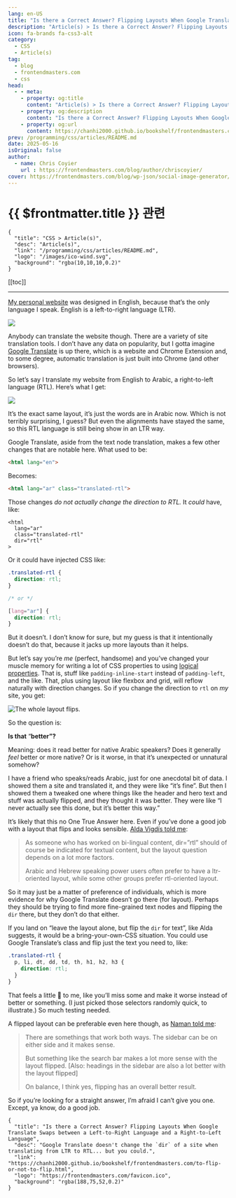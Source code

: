 ```yaml
---
lang: en-US
title: "Is there a Correct Answer? Flipping Layouts When Google Translate Swaps between a Left-to-Right Language and a Right-to-Left Language"
description: "Article(s) > Is there a Correct Answer? Flipping Layouts When Google Translate Swaps between a Left-to-Right Language and a Right-to-Left Language"
icon: fa-brands fa-css3-alt
category:
  - CSS
  - Article(s)
tag:
  - blog
  - frontendmasters.com
  - css
head:
  - - meta:
    - property: og:title
      content: "Article(s) > Is there a Correct Answer? Flipping Layouts When Google Translate Swaps between a Left-to-Right Language and a Right-to-Left Language"
    - property: og:description
      content: "Is there a Correct Answer? Flipping Layouts When Google Translate Swaps between a Left-to-Right Language and a Right-to-Left Language"
    - property: og:url
      content: https://chanhi2000.github.io/bookshelf/frontendmasters.com/to-flip-or-not-to-flip.html
prev: /programming/css/articles/README.md
date: 2025-05-16
isOriginal: false
author:
  - name: Chris Coyier
    url : https://frontendmasters.com/blog/author/chriscoyier/
cover: https://frontendmasters.com/blog/wp-json/social-image-generator/v1/image/5890
---
```


# {{ $frontmatter.title }} 관련

```component VPCard
{
  "title": "CSS > Article(s)",
  "desc": "Article(s)",
  "link": "/programming/css/articles/README.md",
  "logo": "/images/ico-wind.svg",
  "background": "rgba(10,10,10,0.2)"
}
```

[[toc]]

---

<SiteInfo
  name="Is there a Correct Answer? Flipping Layouts When Google Translate Swaps between a Left-to-Right Language and a Right-to-Left Language"
  desc="Google Translate doesn't change the `dir` of a site when translating from LTR to RTL... but you could."
  url="https://frontendmasters.com/blog/to-flip-or-not-to-flip/"
  logo="https://frontendmasters.com/favicon.ico"
  preview="https://frontendmasters.com/blog/wp-json/social-image-generator/v1/image/5890"/>

[<VPIcon icon="fas fa-globe"/>My personal website](https://chriscoyier.net/) was designed in English, because that’s the only language I speak. English is a left-to-right language (LTR).

![](https://i0.wp.com/frontendmasters.com/blog/wp-content/uploads/2025/05/Screenshot-2025-05-16-at-7.52.17%E2%80%AFAM.png?resize=1024%2C888&ssl=1)

Anybody can translate the website though. There are a variety of site translation tools. I don’t have any data on popularity, but I gotta imagine [<VPIcon icon="fa-brands fa-google"/>Google Translate](https://translate.google.com/?source=gtx&sl=ar&tl=en&op=translate) is up there, which is a website and Chrome Extension and, to some degree, automatic translation is just built into Chrome (and other browsers).

So let’s say I translate my website from English to Arabic, a right-to-left language (RTL). Here’s what I get:

![](https://i0.wp.com/frontendmasters.com/blog/wp-content/uploads/2025/05/Screenshot-2025-05-16-at-7.51.41%E2%80%AFAM.png?resize=1024%2C896&ssl=1)

It’s the exact same layout, it’s just the words are in Arabic now. Which is not terribly surprising, I guess? But even the alignments have stayed the same, so this RTL language is still being show in an LTR way.

Google Translate, aside from the text node translation, makes a few other changes that are notable here. What used to be:

```html
<html lang="en">
```

Becomes:

```html
<html lang="ar" class="translated-rtl">
```

Those changes *do not actually change the direction to RTL.* It *could* have, like:

```html{4}
<html 
  lang="ar"
  class="translated-rtl"
  dir="rtl"
>
```

Or it could have injected CSS like:

```css
.translated-rtl {
  direction: rtl;
}

/* or */

[lang="ar"] {
  direction: rtl;
}
```

But it doesn’t. I don’t know for sure, but my guess is that it intentionally doesn’t do that, because it jacks up more layouts than it helps.

But let’s say you’re *me* (perfect, handsome) and you’ve changed your muscle memory for writing a lot of CSS properties to using [<VPIcon icon="fas fa-globe"/>logical properties](https://frontendmasters.com/courses/pro-css/css-reset/?t=460). That is, stuff like `padding-inline-start` instead of `padding-left`, and the like. That, plus using layout like flexbox and grid, will reflow naturally with direction changes. So if you change the direction to `rtl` on *my* site, you get:

![The whole layout flips.](https://i0.wp.com/frontendmasters.com/blog/wp-content/uploads/2025/05/Screenshot-2025-05-16-at-8.04.20%E2%80%AFAM.png?resize=1024%2C884&ssl=1)

So the question is:

**Is that** “**better”?**

Meaning: does it read better for native Arabic speakers? Does it generally *feel* better or more native? Or is it worse, in that it’s unexpected or unnatural somehow?

I have a friend who speaks/reads Arabic, just for one anecdotal bit of data. I showed them a site and translated it, and they were like “it’s fine”. But then I showed them a tweaked one where things like the header and hero text and stuff was actually flipped, and they thought it was better. They were like “I never actually see this done, but it’s better this way.”

It’s likely that this no One True Answer here. Even if you’ve done a good job with a layout that flips and looks sensible. [<VPIcon icon="fas fa-globe"/>Alda Vigdís told me](https://topspicy.social/@alda/114501106378371396):

> As someone who has worked on bi-lingual content, dir=”rtl” should of course be indicated for textual content, but the layout question depends on a lot more factors.
> 
> Arabic and Hebrew speaking power users often prefer to have a ltr-oriented layout, while some other groups prefer rtl-oriented layout.

So it may just be a matter of preference of individuals, which is more evidence for why Google Translate doesn’t go there (for layout). Perhaps they should be trying to find more fine-grained text nodes and flipping the `dir` there, but they don’t do that either.

If you land on “leave the layout alone, but flip the `dir` for text”, like Alda suggests, it would be a bring-your-own-CSS situation. You could use Google Translate’s class and flip just the text you need to, like:

```css
.translated-rtl {
  p, li, dt, dd, td, th, h1, h2, h3 {
    direction: rtl;
  }
}
```

That feels a little 😬 to me, like you’ll miss some and make it worse instead of better or something. (I just picked those selectors randomly quick, to illustrate.) So much testing needed.

A flipped layout can be preferable even here though, as [<VPIcon icon="fas fa-globe"/>Naman told me](https://indieweb.social/@nmn/114503173952548664):

> There are somethings that work both ways. The sidebar can be on either side and it makes sense.
> 
> But something like the search bar makes a lot more sense with the layout flipped. [Also: headings in the sidebar are also a lot better with the layout flipped]
> 
> On balance, I think yes, flipping has an overall better result.

So if you’re looking for a straight answer, I’m afraid I can’t give you one. Except, ya know, do a good job.

<!-- TODO: add ARTICLE CARD -->
```component VPCard
{
  "title": "Is there a Correct Answer? Flipping Layouts When Google Translate Swaps between a Left-to-Right Language and a Right-to-Left Language",
  "desc": "Google Translate doesn't change the `dir` of a site when translating from LTR to RTL... but you could.",
  "link": "https://chanhi2000.github.io/bookshelf/frontendmasters.com/to-flip-or-not-to-flip.html",
  "logo": "https://frontendmasters.com/favicon.ico",
  "background": "rgba(188,75,52,0.2)"
}
```
